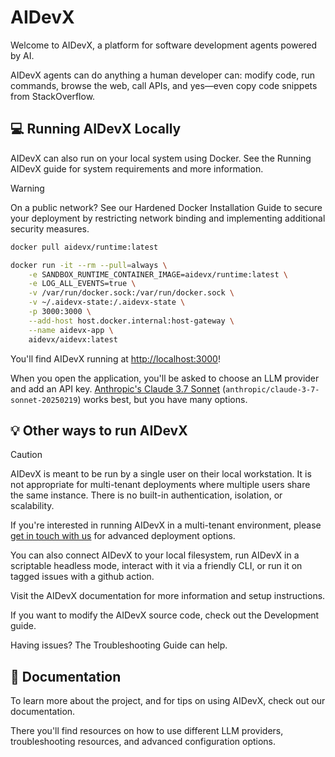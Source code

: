 # AIDevX

Welcome to AIDevX, a platform for software development agents powered by AI.

AIDevX agents can do anything a human developer can: modify code, run commands, browse the web,
call APIs, and yes—even copy code snippets from StackOverflow.

## 💻 Running AIDevX Locally

AIDevX can also run on your local system using Docker.
See the Running AIDevX guide for system requirements and more information.

> [!WARNING]
> On a public network? See our Hardened Docker Installation Guide
> to secure your deployment by restricting network binding and implementing additional security measures.

```bash
docker pull aidevx/runtime:latest

docker run -it --rm --pull=always \
    -e SANDBOX_RUNTIME_CONTAINER_IMAGE=aidevx/runtime:latest \
    -e LOG_ALL_EVENTS=true \
    -v /var/run/docker.sock:/var/run/docker.sock \
    -v ~/.aidevx-state:/.aidevx-state \
    -p 3000:3000 \
    --add-host host.docker.internal:host-gateway \
    --name aidevx-app \
    aidevx/aidevx:latest
```

You'll find AIDevX running at [http://localhost:3000](http://localhost:3000)!

When you open the application, you'll be asked to choose an LLM provider and add an API key.
[Anthropic's Claude 3.7 Sonnet](https://www.anthropic.com/api) (`anthropic/claude-3-7-sonnet-20250219`)
works best, but you have many options.

## 💡 Other ways to run AIDevX

> [!CAUTION]
> AIDevX is meant to be run by a single user on their local workstation.
> It is not appropriate for multi-tenant deployments where multiple users share the same instance. There is no built-in authentication, isolation, or scalability.
>
> If you're interested in running AIDevX in a multi-tenant environment, please
> [get in touch with us](https://docs.google.com/forms/d/e/1FAIpQLSet3VbGaz8z32gW9Wm-Grl4jpt5WgMXPgJ4EDPVmCETCBpJtQ/viewform)
> for advanced deployment options.

You can also connect AIDevX to your local filesystem,
run AIDevX in a scriptable headless mode,
interact with it via a friendly CLI,
or run it on tagged issues with a github action.

Visit the AIDevX documentation for more information and setup instructions.

If you want to modify the AIDevX source code, check out the Development guide.

Having issues? The Troubleshooting Guide can help.

## 📖 Documentation

To learn more about the project, and for tips on using AIDevX,
check out our documentation.

There you'll find resources on how to use different LLM providers,
troubleshooting resources, and advanced configuration options.

